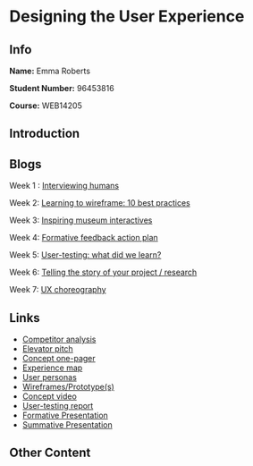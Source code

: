 # Designing the User Experience

## Info

**Name:** Emma Roberts

**Student Number:** 96453816

**Course:** WEB14205

## Introduction



## Blogs

Week 1 : [Interviewing humans](https://medium.com/@e.roberts/reflect-back-on-the-interviews-that-you-conducted-at-the-nmm-506e1216ff2e) 

Week 2: [Learning to wireframe: 10 best practices](https://medium.com/@e.roberts/initial-wireframing-157d4b572b64) 

Week 3: [Inspiring museum interactives](https://medium.com/@e.roberts/favourite-digital-museum-experience-ee9fed0eaa21) 

Week 4: [Formative feedback action plan](https://medium.com/@e.roberts/formative-feedback-1186654df0f0) 

Week 5: [User-testing: what did we learn?](https://medium.com/@e.roberts/user-testing-nm-what-did-we-learn-667330acc60e)

Week 6: [Telling the story of your project / research](https://medium.com/@e.roberts/telling-the-story-of-your-project-research-edf56cf698b) 

Week 7: [UX choreography](https://medium.com/@e.roberts/the-principles-of-ux-choreography-e0d151845d24) 


## Links

* [Competitor analysis](https://drive.google.com/drive/folders/1FO2njPzHaYlo1aj0ZpS9RkBObjGMMq3N)
* [Elevator pitch](https://drive.google.com/drive/folders/1N0H9IihnoK2l2EOg5k7lR8IbrE_hLD4W)
* [Concept one-pager](https://drive.google.com/drive/folders/1Lb50Fly0RKM2zY7HxJNB4Xo8_nNznVSw)
* [Experience map](https://drive.google.com/drive/folders/1AAYx4zLxSDyh7Wz72Oa-B1LHZ3HTFBk2)
* [User personas](https://drive.google.com/drive/folders/17pVf29ZKb1YomhAr3YOx6kjUEAntgfIy)
* [Wireframes/Prototype(s)](https://drive.google.com/drive/folders/1HaQN0hdoviX_NbT50Ce0UB-kxaOMpmXH)
* [Concept video](https://drive.google.com/drive/folders/1f9EkY9NbzDCa7V7goR0gRE3891_lgEWF)
* [User-testing report](https://drive.google.com/drive/folders/1D7DY2MwDzel39PvJlGt600-HE8Qyc_fg)
* [Formative Presentation](https://docs.google.com/presentation/d/1b-qZ09Y0v8VqRo4HITbJ6dV3Ls428L1KJwMRO4gR6yg/edit?usp=sharing)
* [Summative Presentation](https://docs.google.com/presentation/d/15udUVy1AW3iuMuC5vgIm7zAlcPC2hJRCTsmUcB5oaws/edit?ts=5a9bee46#slide=id.p)


## Other Content








